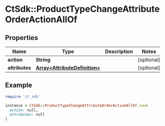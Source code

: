 # CtSdk::ProductTypeChangeAttributeOrderActionAllOf

## Properties

| Name | Type | Description | Notes |
| ---- | ---- | ----------- | ----- |
| **action** | **String** |  | [optional] |
| **attributes** | [**Array&lt;AttributeDefinition&gt;**](AttributeDefinition.md) |  | [optional] |

## Example

```ruby
require 'ct_sdk'

instance = CtSdk::ProductTypeChangeAttributeOrderActionAllOf.new(
  action: null,
  attributes: null
)
```

